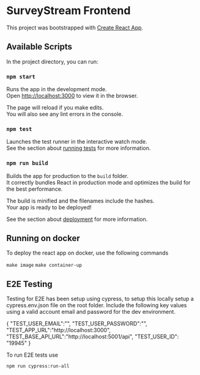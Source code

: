# SurveyStream Frontend

This project was bootstrapped with [Create React App](https://github.com/facebook/create-react-app).

## Available Scripts

In the project directory, you can run:

### `npm start`

Runs the app in the development mode.\
Open [http://localhost:3000](http://localhost:3000) to view it in the browser.

The page will reload if you make edits.\
You will also see any lint errors in the console.

### `npm test`

Launches the test runner in the interactive watch mode.\
See the section about [running tests](https://facebook.github.io/create-react-app/docs/running-tests) for more information.

### `npm run build`

Builds the app for production to the `build` folder.\
It correctly bundles React in production mode and optimizes the build for the best performance.

The build is minified and the filenames include the hashes.\
Your app is ready to be deployed!

See the section about [deployment](https://facebook.github.io/create-react-app/docs/deployment) for more information.

## Running on docker

To deploy the react app on docker, use the following commands

`make image`
`make container-up`


## E2E Testing 

Testing for E2E has been setup using cypress, to setup this locally setup a cypress.env.json file on the root folder. Include the following key values using a valid account email and password for the dev environment.

{
   "TEST_USER_EMAIL":"",
   "TEST_USER_PASSWORD":"",
   "TEST_APP_URL":"http://localhost:3000",
   "TEST_BASE_API_URL":"http://localhost:5001/api",
   "TEST_USER_ID": "19945"
}



To run E2E tests use 

`npm run cypress:run-all`
 

